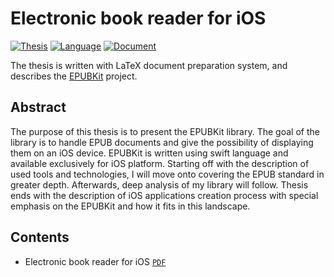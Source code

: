 # Electronic book reader for iOS
[![Thesis](https://img.shields.io/badge/Thesis-Bachelor's-blue.svg)]()
[![Language](https://img.shields.io/badge/Language-PL-red.svg)]()
[![Document](https://img.shields.io/badge/Document-LaTeX-green.svg)](https://www.latex-project.org)


The thesis is written with LaTeX document preparation system, and describes the [EPUBKit](https://github.com/witekbobrowski/EPUBKit) project.
## Abstract

The purpose of this thesis is to present the EPUBKit library. The goal of the library is to handle EPUB documents and give the possibility of displaying them on an iOS device. EPUBKit is written using swift language and available exclusively for iOS platform. Starting off with the description of used tools and technologies, I will move onto covering the EPUB standard in greater depth. Afterwards, deep analysis of my library will follow. Thesis ends with the description of iOS applications creation process with special emphasis on the EPUBKit and how it fits in this landscape.

## Contents

- Electronic book reader for iOS [`PDF`](electronic-book-reader-for-ios/main.pdf)
